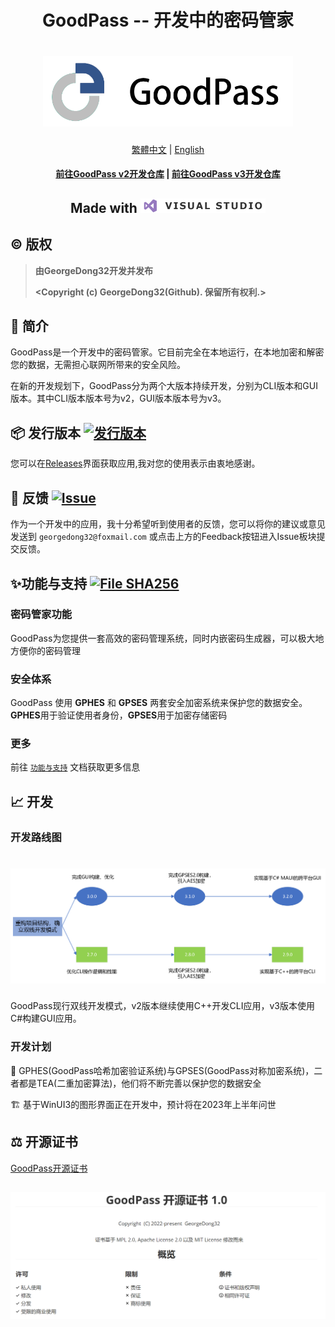 <h1 align="center">
GoodPass -- 开发中的密码管家
<h1 align="center">
  <img src="../../Resource/Title%20Photo/GoodPass3.0_Title.png" alt="GoodPass" width="400">
</h1>
  <p align="center">
    <a href="./README_tcn.md">繁體中文</a>
    |
    <a href="../../README.md">English</a>
  </p>
<h4 align="center">
    <a href="https://github.com/GeorgeDong32/GoodPass-v2">前往GoodPass v2开发仓库</a>
    |
    <a href="https://github.com/GeorgeDong32/GoodPass-v3">前往GoodPass v3开发仓库</a>
</h4>
<h2 align="center">
  Made with <img src="../../Resource/Other%20Photos/visual_studio.png" alt="VS" width="200">
</h2>


## ©️ 版权

> **由GeorgeDong32开发并发布** 
>
> **<Copyright (c) GeorgeDong32(Github). 保留所有权利.>**<br>
## 🎤 简介

GoodPass是一个开发中的密码管家。它目前完全在本地运行，在本地加密和解密您的数据，无需担心联网所带来的安全风险。

在新的开发规划下，GoodPass分为两个大版本持续开发，分别为CLI版本和GUI版本。其中CLI版本版本号为v2，GUI版本版本号为v3。

## 📦 发行版本  [<img src="https://img.shields.io/badge/GoodPass-发行版本-34558b" alt="发行版本">](https://github.com/GeorgeDong32/GoodPass/releases)

您可以在[Releases](https://github.com/GeorgeDong32/GoodPass/releases)界面获取应用,我对您的使用表示由衷地感谢。

## 💬 反馈  [<img src="https://img.shields.io/badge/GoodPass-反馈-939597" alt="Issue">](https://github.com/GeorgeDong32/GoodPass/issues)

作为一个开发中的应用，我十分希望听到使用者的反馈，您可以将你的建议或意见发送到 `georgedong32@foxmail.com` 或点击上方的Feedback按钮进入Issue板块提交反馈。

## ✨功能与支持 [<img src="https://img.shields.io/badge/GoodPass-功能与支持-FFFFFF" alt="File SHA256">](https://github.com/GeorgeDong32/GoodPass/blob/main/Features_and_Support/Features_and_Support_scn.md)

### 密码管家功能

GoodPass为您提供一套高效的密码管理系统，同时内嵌密码生成器，可以极大地方便你的密码管理

### 安全体系

GoodPass 使用 **GPHES** 和 **GPSES** 两套安全加密系统来保护您的数据安全。**GPHES**用于验证使用者身份，**GPSES**用于加密存储密码

### 更多

前往 [`功能与支持`](../Features_and_Support/Features_and_Support_scn.md) 文档获取更多信息

## 📈 开发

### 开发路线图

<h1 align="center">
  <img src="../../Resource/RoadMap/GPRoadMap_scn.png" alt="开发路线图" width="600">
</h1>


GoodPass现行双线开发模式，v2版本继续使用C++开发CLI应用，v3版本使用C#构建GUI应用。

### 开发计划

🚧 GPHES(GoodPass哈希加密验证系统)与GPSES(GoodPass对称加密系统)，二者都是TEA(二重加密算法)，他们将不断完善以保护您的数据安全

🏗️ 基于WinUI3的图形界面正在开发中，预计将在2023年上半年问世

## :balance_scale: 开源证书

[GoodPass开源证书](https://github.com/GeorgeDong32/GoodPass/blob/main/Docs/License/LICENSE_ZH.md)

<h2 align=center>
    <img src="../../Resource/LicenseOverview/GPOL_overview_CN.png">
</h2>

